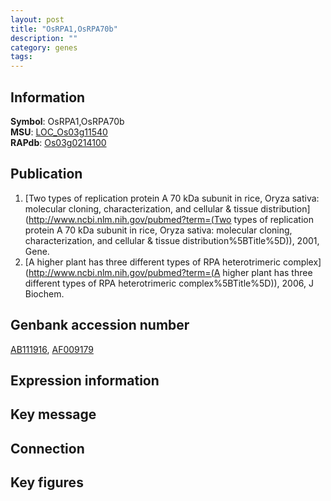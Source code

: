 ```yaml
---
layout: post
title: "OsRPA1,OsRPA70b"
description: ""
category: genes
tags: 
---
```


## Information
__Symbol__: OsRPA1,OsRPA70b  
__MSU__: [LOC_Os03g11540](http://rice.plantbiology.msu.edu/cgi-bin/ORF_infopage.cgi?orf=LOC_Os03g11540)  
__RAPdb__: [Os03g0214100](http://rapdb.dna.affrc.go.jp/viewer/gbrowse_details/irgsp1?name=Os03g0214100)  

## Publication
1. [Two types of replication protein A 70 kDa subunit in rice, Oryza sativa: molecular cloning, characterization, and cellular & tissue distribution](http://www.ncbi.nlm.nih.gov/pubmed?term=(Two types of replication protein A 70 kDa subunit in rice, Oryza sativa: molecular cloning, characterization, and cellular & tissue distribution%5BTitle%5D)), 2001, Gene.
2. [A higher plant has three different types of RPA heterotrimeric complex](http://www.ncbi.nlm.nih.gov/pubmed?term=(A higher plant has three different types of RPA heterotrimeric complex%5BTitle%5D)), 2006, J Biochem.

## Genbank accession number
[AB111916](http://www.ncbi.nlm.nih.gov/nuccore/AB111916), [AF009179](http://www.ncbi.nlm.nih.gov/nuccore/AF009179)

## Expression information

## Key message

## Connection

## Key figures


